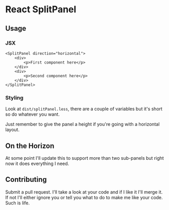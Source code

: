 React SplitPanel
================

Usage
-----

### JSX

    <SplitPanel direction="horizontal">
        <div>
            <p>First component here</p>
        </div>
        <div>
            <p>Second component here</p>
        </div>
    </SplitPanel>

### Styling

Look at `dist/splitPanel.less`, there are a couple of variables but it's short
so do whatever you want.

Just remember to give the panel a height if you're going with a horizontal
layout.

On the Horizon
--------------
At some point I'll update this to support more than two sub-panels but right
now it does everything I need.

Contributing
------------
Submit a pull request. I'll take a look at your code and if I like it I'll
merge it. If not I'll either ignore you or tell you what to do to make me like
your code. Such is life.

